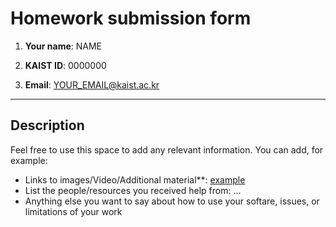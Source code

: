 # Homework submission form

1. **Your name**: NAME

2. **KAIST ID**: 0000000

3. **Email**: YOUR_EMAIL@kaist.ac.kr

---

## Description

Feel free to use this space to add any relevant information. You can add, for example:

- Links to images/Video/Additional material\*\*: [example](http://...)
- List the people/resources you received help from: ...
- Anything else you want to say about how to use your softare, issues, or limitations of your work
